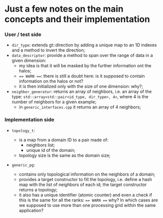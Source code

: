 # Just a few notes on the main concepts and their implementation

### User / test side

- `dir_type`: extends gt::direction by adding a unique map to an 1D indexes and a method to invert the direction;
- `data_descriptor`: provide a method to span over the range of data in a given dimension:
  - my idea is that it will be masked by the further information ont the halos;
  - `== WARN ==`: there is still a doubt here: is it supposed to contain information on the halos or not?
  - it is then initialized only with the size of one dimension: why?;
- `neighbor_generator`: returns an array of neighbors, i.e. an array of the type: `std::array<std::pair<id_type, dir_type>, 4>`, where 4 is the number of neighbors for a given example;
  - in `generic_interfaces.cpp` it returns an array of 4 neighbors;

### Implementation side

- `topology_t`:
  - is a map from a domain ID to a pair made of:
    - neighbors list;
    - unique id of the domain;
  - topology size is the same as the domain size;

- `generic_pg`:
  - contains only topological information on the neighbors of a domain;
  - provides a target constructor to fill the topology, i.e. define a hash map with the list of neighbors of each id; the target constructor returns a topology;
  - it also has a unique identifier (atomic counter) and even a check if this is the same for all the ranks: `== WARN ==` why? In which cases are we supposed to use more than one processing grid within the same application?
